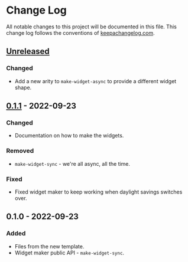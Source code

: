 # Change Log
All notable changes to this project will be documented in this file. This change log follows the conventions of [keepachangelog.com](http://keepachangelog.com/).

## [Unreleased]
### Changed
- Add a new arity to `make-widget-async` to provide a different widget shape.

## [0.1.1] - 2022-09-23
### Changed
- Documentation on how to make the widgets.

### Removed
- `make-widget-sync` - we're all async, all the time.

### Fixed
- Fixed widget maker to keep working when daylight savings switches over.

## 0.1.0 - 2022-09-23
### Added
- Files from the new template.
- Widget maker public API - `make-widget-sync`.

[Unreleased]: https://sourcehost.site/your-name/redis/compare/0.1.1...HEAD
[0.1.1]: https://sourcehost.site/your-name/redis/compare/0.1.0...0.1.1
